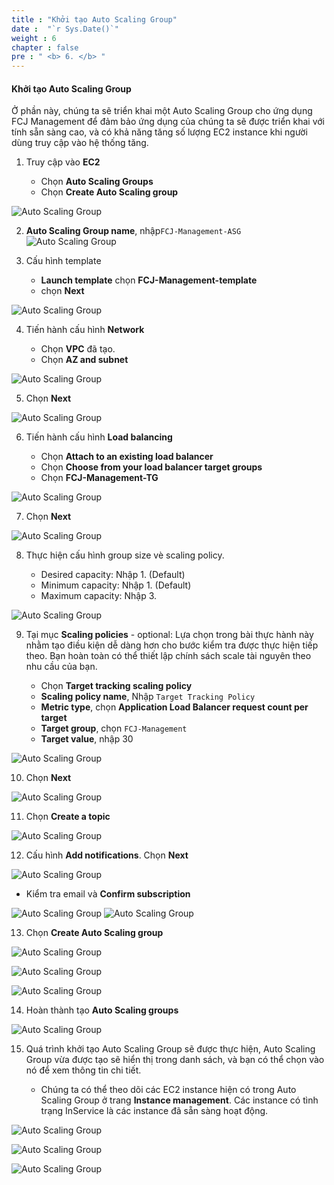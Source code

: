 ```yaml
---
title : "Khởi tạo Auto Scaling Group"
date :  "`r Sys.Date()`" 
weight : 6
chapter : false
pre : " <b> 6. </b> "
---
```


#### Khởi tạo Auto Scaling Group

Ở phần này, chúng ta sẽ triển khai một Auto Scaling Group cho ứng dụng FCJ Management để đảm bảo ứng dụng của chúng ta sẽ được triển khai với tính sẵn sàng cao, và có khả năng tăng số lượng EC2 instance khi người dùng truy cập vào hệ thống tăng.

1. Truy cập vào **EC2**

    - Chọn **Auto Scaling Groups**
    - Chọn **Create Auto Scaling group**

![Auto Scaling Group](/images/6.asg/0001.png?width=90pc)

2. **Auto Scaling Group name**, nhập```FCJ-Management-ASG```
![Auto Scaling Group](/images/6.asg/0002.png?width=90pc)

3. Cấu hình template

    - **Launch template** chọn **FCJ-Management-template**
    - chọn **Next**

![Auto Scaling Group](/images/6.asg/0003.png?width=90pc)

4. Tiến hành cấu hình **Network**

    - Chọn **VPC** đã tạo.
    - Chọn **AZ and subnet**

![Auto Scaling Group](/images/6.asg/0004.png?width=90pc)

5. Chọn **Next**

![Auto Scaling Group](/images/6.asg/0005.png?width=90pc)

6. Tiến hành cấu hình **Load balancing**

    - Chọn **Attach to an existing load balancer**
    - Chọn **Choose from your load balancer target groups**
    - Chọn **FCJ-Management-TG**

![Auto Scaling Group](/images/6.asg/0006.png?width=90pc)

7. Chọn **Next**

![Auto Scaling Group](/images/6.asg/0007.png?width=90pc)

8. Thực hiện cấu hình group size vè scaling policy.

    - Desired capacity: Nhập 1. (Default)
    - Minimum capacity: Nhập 1. (Default)
    - Maximum capacity: Nhập 3.

![Auto Scaling Group](/images/6.asg/0008.png?width=90pc)

9. Tại mục **Scaling policies** - optional: Lựa chọn trong bài thực hành này nhằm tạo điều kiện dễ dàng hơn cho bước kiểm tra được thực hiện tiếp theo. Bạn hoàn toàn có thể thiết lập chính sách scale tài nguyên theo nhu cầu của bạn.

    - Chọn **Target tracking scaling policy**
    - **Scaling policy name**, Nhập ```Target Tracking Policy```
    - **Metric type**, chọn **Application Load Balancer request count per target**
    - **Target group**, chọn ```FCJ-Management```
    - **Target value**, nhập 30

![Auto Scaling Group](/images/6.asg/0009.png?width=90pc)

10. Chọn **Next**

![Auto Scaling Group](/images/6.asg/00010.png?width=90pc)

11. Chọn **Create a topic**

![Auto Scaling Group](/images/6.asg/00011.png?width=90pc)

12. Cấu hình **Add notifications**. Chọn **Next**

![Auto Scaling Group](/images/6.asg/00012.png?width=90pc)

- Kiểm tra email và **Confirm subscription**

![Auto Scaling Group](/images/6.asg/00013.png?width=90pc)
![Auto Scaling Group](/images/6.asg/00014.png?width=90pc)

13. Chọn **Create Auto Scaling group**

![Auto Scaling Group](/images/6.asg/00015.png?width=90pc)

![Auto Scaling Group](/images/6.asg/00016.png?width=90pc)

![Auto Scaling Group](/images/6.asg/00017.png?width=90pc)

14. Hoàn thành tạo **Auto Scaling groups**

![Auto Scaling Group](/images/6.asg/00018.png?width=90pc)

15. Quá trình khởi tạo Auto Scaling Group sẽ được thực hiện, Auto Scaling Group vừa được tạo sẽ hiển thị trong danh sách, và bạn có thể chọn vào nó để xem thông tin chi tiết.

    - Chúng ta có thể theo dõi các EC2 instance hiện có trong Auto Scaling Group ở trang **Instance management**. Các instance có tình trạng InService là các instance đã sẵn sàng hoạt động.

![Auto Scaling Group](/images/6.asg/00019.png?width=90pc)

![Auto Scaling Group](/images/6.asg/00020.png?width=90pc)

![Auto Scaling Group](/images/6.asg/00021.png?width=90pc)